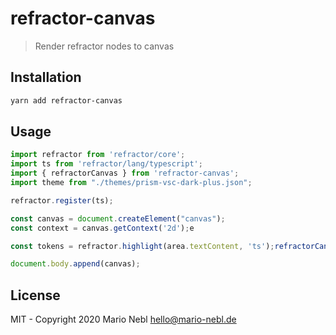 # refractor-canvas

> Render refractor nodes to canvas

## Installation

```sh
yarn add refractor-canvas
```

## Usage

```ts
import refractor from 'refractor/core';
import ts from 'refractor/lang/typescript';
import { refractorCanvas } from 'refractor-canvas';
import theme from "./themes/prism-vsc-dark-plus.json";

refractor.register(ts);

const canvas = document.createElement("canvas");
const context = canvas.getContext('2d');e

const tokens = refractor.highlight(area.textContent, 'ts');refractorCanvas(tokens, { context, theme });

document.body.append(canvas);
```

## License

MIT - Copyright 2020 Mario Nebl <hello@mario-nebl.de>